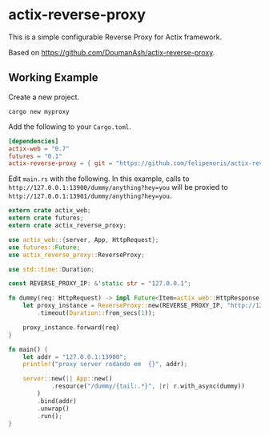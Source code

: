 
# actix-reverse-proxy

This is a simple configurable Reverse Proxy for Actix framework.

Based on https://github.com/DoumanAsh/actix-reverse-proxy.

## Working Example

Create a new project.

```shell
cargo new myproxy
```

Add the following to your `Cargo.toml`.

```toml
[dependencies]
actix-web = "0.7"
futures = "0.1"
actix-reverse-proxy = { git = "https://github.com/felipenoris/actix-reverse-proxy" }
```

Edit `main.rs` with the following. In this example, calls to `http://127.0.0.1:13900/dummy/anything?hey=you`
will be proxied to `http://127.0.0.1:13901/dummy/anything?hey=you`.

```rust
extern crate actix_web;
extern crate futures;
extern crate actix_reverse_proxy;

use actix_web::{server, App, HttpRequest};
use futures::Future;
use actix_reverse_proxy::ReverseProxy;

use std::time::Duration;

const REVERSE_PROXY_IP: &'static str = "127.0.0.1";

fn dummy(req: HttpRequest) -> impl Future<Item=actix_web::HttpResponse, Error=actix_web::Error> {
    let proxy_instance = ReverseProxy::new(REVERSE_PROXY_IP, "http://127.0.0.1:13901")
        .timeout(Duration::from_secs(1));

    proxy_instance.forward(req)
}

fn main() {
    let addr = "127.0.0.1:13900";
    println!("proxy server rodando em  {}", addr);

    server::new(|| App::new()
            .resource("/dummy/{tail:.*}", |r| r.with_async(dummy))
        )
        .bind(addr)
        .unwrap()
        .run();
}
```
